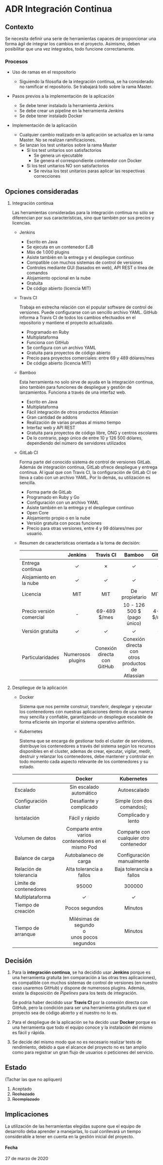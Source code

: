 # ADR Integración Continua

## Contexto
Se necesita definir una serie de herramientas capaces de proporcionar una forma ágil de integrar los cambios en el proyecto.
Asimismo, deben posibilitar que una vez integrados, todo funcione correctamente.

### Procesos

* Uso de ramas en el respositorio
  * Siguiendo la filosofia de la integración continua, se ha considerado no ramificar el repositorio. Se trabajará todo sobre la rama Master.

* Pasos previos a la implementación de la aplicación
  * Se debe tener instalado la herramienta Jenkins
  * Se debe crear un pipeline en la herramienta Jenkins
  * Se debe tener instalado Docker

* Implementación de la aplicación
  * Cualquier cambio realizado en la aplicación se actualiza en la rama Master. No se realizan ramificaciones.
  * Se lanzan los test unitarios sobre la rama Master
    * Si los test unitarios son satisfactorios
      * Se genera un ejecutable
      * Se genera el correspondiente contenedor con Docker
    * Si los test unitarios NO son satisfactorios
      * Se revisa los test unitarios paras aplicar las respectivas correcciones


## Opciones consideradas

1. Integración continua

    Las herramientas consideradas para la integración continua no sólo se diferencian por sus características, sino que también por sus precios y licencias. 
  
    * Jenkins

      * Escrito en Java
      * Se ejecuta en un contenedor EJB
      * Más de 1.000 plugins
      * Asiste también en la entrega y el despliegue continuo
      * Compatible con muchos sistemas de control de versiones
      * Controles mediante GUI (basados en web), API REST o línea de comandos
      * Alojamiento opcional en la nube
      * Gratuita
      * De código abierto (licencia MIT)

    * Travis CI
        
        Trabaja en estrecha relación con el popular software de control de versiones. Puede configurarse con un sencillo archivo YAML. GitHub informa a Travis CI de todos los cambios efectuados en el repositorio y mantiene el proyecto actualizado.

      * Programado en Ruby
      * Multiplataforma
      * Funciona con GitHub
      * Se configura con un archivo YAML
      * Gratuita para proyectos de código abierto
      * Precio para proyectos comerciales: entre 69 y 489 dólares/mes
      * De código abierto (licencia MIT)

    * Bamboo
      
      Esta herramienta no solo sirve de ayuda en la integración continua, sino también para funciones de despliegue y gestión de lanzamientos. Funciona a través de una interfaz web.

      * Escrito en Java
      * Multiplataforma
      * Fácil integración de otros productos Atlassian
      * Gran cantidad de addons
      * Realización de varias pruebas al mismo tiempo
      * Interfaz web y API REST
      * Gratuita para proyectos de código libre, ONG y centros escolares
      * De lo contrario, pago único de entre 10 y 126 500 dólares, dependiendo del número de servidores utilizados

    * GitLab CI
    
      Forma parte del conocido sistema de control de versiones GitLab. Además de integración continua, GitLab ofrece despliegue y entrega continua. Al igual que con Travis CI, la configuración de GitLab CI se lleva a cabo con un archivo YAML. Por lo demás, su utilización es sencilla.

      * Forma parte de GitLab
      * Programado en Ruby y Go
      * Configuración con un archivo YAML
      * Asiste también en la entrega y el despliegue continuo
      * Open Core
      * Alojamiento propio o en la nube
      * Versión gratuita con pocas funciones
      * Precio para otras versiones, entre 4 y 99 dólares/mes por usuario.


    * Resumen de características orientada a la toma de decisión:

      |                          | Jenkins          | Travis CI                   | Bamboo                                               | GitLab     |
      |--------------------------|:----------------:|:---------------------------:|:----------------------------------------------------:|:----------:|
      | Entrega continua         | &check;          | &cross;                     | &check;                                              | &check;    |
      | Alojamiento en la nube   | &check;          | &check;                     | &check;                                              | &check;    | 
      | Licencia                 | MIT              | MIT                         | De propietario                                       | MIT/EE     |
      | Precio versión comercial | -                | 69-489 $/mes                | 10 - 126 500 $ (pago único)                          | 4-99 $/mes | 
      | Versión gratuita         | &check;          | &check;                     |&check;                                               | &check;    |
      | Particularidades         | Numerosos plugins | Conexión directa con GitHub | Conexión directa con<br>otros productos de Atlassian |            |



2. Despliegue de la aplicación

    * Docker
        
      Sistema que nos permite construir, transferir, desplegar y ejecutar los contenedores con nuestras aplicaciones dentro de una manera muy sencilla y confiable, garantizando un despliegue escalable de forma eficiente sin importar el sistema operativo anfitrión.

    * Kubernetes

      Sistema que se encarga de gestionar todo el cluster de servidores, distribuye los contenedores a través del sistema según los recursos disponibles en el cluster, ademas de crear, ejecutar, vigilar, medir, destruir y relanzar los contenedores, debe mantener y controlar en todo momento cada aspecto relevante de los contenedores y su estado.

    |                               | Docker                                                | Kubernetes                                | 
    |-------------------------------|:-----------------------------------------------------:|:-----------------------------------------:|
    | Escalado                      | Sin escalado automático                               | Autoescalado                              |
    | Configuración cluster         | Desafiante y complicado                               | Simple (con dos comandos);                |
    | Isntalación                   | Fácil y rápido                                        | Complicado y lento                        |
    | Volumen de datos              | Comparte entre varios<br>contenedores en el mismo Pod | Comparte con<br>cualquier otro contenedor |
    | Balance de carga              | Autobalaneco de carga                                 | Configuración manualmente                 |
    | Relación de tolerancia        | Alta tolerancia a fallos                              | Baja tolerancia a fallos                  |
    | Límite de contenedores        | 95000                                                 | 300000                                    |
    | Multiplataforma               | &check;                                               | &check;                                   |
    | Tiempo de creación            | Pocos segundos                                        | Minutos                                   |
    | Tiempo de arranque            | Milésimas de segundo<br>o<br>unos pocos segundos      | Minutos                                   |
  

## Decisión
1. Para la **integración continua**, se ha decidido usar **Jenkins** porque es una herramienta gratuita (en comparación a las otras tres aplicaciones), es compatible con muchos sistemas de control de versiones (en nuestro caso usaremos GitHub) y dispone de numerosos plugins. Además, existe la disposición de *Pipelines* para los tests de integración.
  
    Se podría haber decidido usar **Travis CI** por la conexión directa con GitHub, pero la condición para ser una herramienta gratuita es que el proyecto sea de código abierto y el nuestro no lo es.

2. Para el despliegue de la aplicación se ha decido usar **Docker** porque es una herramienta que todo el equipo conoce y la instalación del mismo es fácil y rápida.

3. Se decide del mismo modo que no es necesario realizar tests de rendimiento, debido a que el alcance del proyecto no es tan amplio como para registrar un gran flujo de usuarios o peticiones del servicio.

## Estado
(Tachar las que no apliquen)
1. Aceptado
2. ~~Rechazado~~
3. ~~Reemplazado~~

## Implicaciones
La utilización de las herramientas elegidas supone que el equipo de desarrollo deba aprender a manejarlas, lo cual conllevará un tiempo considerable a tener en cuenta en la gestión inicial del proyecto.

#### Fecha
27 de marzo de 2020
